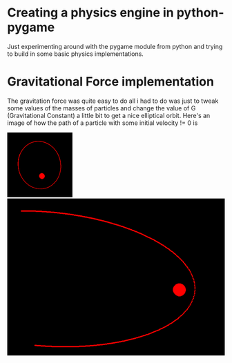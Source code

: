 # Creating a physics engine in python-pygame
Just experimenting around with the pygame module from python and trying to build in some basic physics implementations.

# Gravitational Force implementation
The gravitation force was quite easy to do all i had to do was just to tweak some values of the masses of particles and change the value of G (Gravitational Constant) a little bit to get a nice elliptical orbit. Here's an image of how the path of a particle with some initial velocity != 0 is

<div display="flex">
<img src="https://github.com/Vaibhav34543/Pygame_Physics/blob/main/Gravitation_Force/Illustration2.png?raw=true" width=30%>
<img src="https://github.com/Vaibhav34543/Pygame_Physics/blob/main/Gravitation_Force/Illustration1.png?raw=true">
</div>
